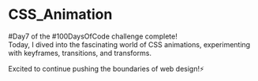 # CSS_Animation

#Day7 of the #100DaysOfCode challenge complete!  
Today, I dived into the fascinating world of CSS animations, experimenting with keyframes, transitions, and transforms. 

Excited to continue pushing the boundaries of web design!⚡
